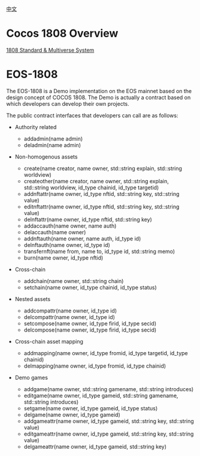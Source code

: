 [中文](https://github.com/CocosBCX/EOS-1808/blob/master/README_cn.md)


# Cocos 1808 Overview
[1808 Standard & Multiverse System](https://github.com/CocosBCX/1808/blob/master/README.md)

# EOS-1808
The EOS-1808 is a Demo implementation on the EOS mainnet based on the design concept of COCOS 1808. The Demo is actually a contract based on which developers can develop their own projects.

The public contract interfaces that developers can call are as follows:

* Authority related
  * addadmin(name admin)
  * deladmin(name admin)

* Non-homogenous assets
  * create(name creator, name owner, std::string explain, std::string worldview)
  * createother(name creator, name owner, std::string explain, std::string worldview, id_type chainid, id_type targetid)
  * addnftattr(name owner, id_type nftid, std::string key, std::string value)
  * editnftattr(name owner, id_type nftid, std::string key, std::string value)
  * delnftattr(name owner, id_type nftid, std::string key)
  * addaccauth(name owner, name auth)
  * delaccauth(name owner)
  * addnftauth(name owner, name auth, id_type id)
  * delnftauth(name owner, id_type id)
  * transfernft(name from, name to, id_type id, std::string memo)
  * burn(name owner, id_type nftid)

* Cross-chain
  * addchain(name owner, std::string chain)
  * setchain(name owner, id_type chainid, id_type status)

* Nested assets
  * addcompattr(name owner, id_type id)
  * delcompattr(name owner, id_type id)
  * setcompose(name owner, id_type firid, id_type secid)
  * delcompose(name owner, id_type firid, id_type secid)

* Cross-chain asset mapping
  * addmapping(name owner, id_type fromid, id_type targetid, id_type chainid)
  * delmapping(name owner, id_type fromid, id_type chainid)

* Demo games
  * addgame(name owner, std::string gamename, std::string introduces)
  * editgame(name owner, id_type gameid, std::string gamename, std::string introduces)
  * setgame(name owner, id_type gameid, id_type status)
  * delgame(name owner, id_type gameid)
  * addgameattr(name owner, id_type gameid, std::string key, std::string value)
  * editgameattr(name owner, id_type gameid, std::string key, std::string value)
  * delgameattr(name owner, id_type gameid, std::string key)
